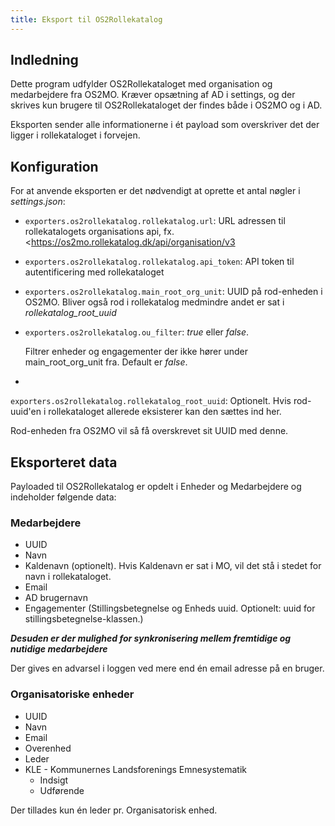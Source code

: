 ```yaml
---
title: Eksport til OS2Rollekatalog
---
```


## Indledning

Dette program udfylder OS2Rollekataloget med organisation og
medarbejdere fra OS2MO. Kræver opsætning af AD i settings, og der
skrives kun brugere til OS2Rollekataloget der findes både i OS2MO og i
AD.

Eksporten sender alle informationerne i ét payload som overskriver det
der ligger i rollekataloget i forvejen.

## Konfiguration

For at anvende eksporten er det nødvendigt at oprette et antal nøgler i
*settings.json*:

- `exporters.os2rollekatalog.rollekatalog.url`: URL adressen til
  rollekatalogets organisations api, fx.
  <https://os2mo.rollekatalog.dk/api/organisation/v3

- `exporters.os2rollekatalog.rollekatalog.api_token`: API token til
  autentificering med rollekataloget

- `exporters.os2rollekatalog.main_root_org_unit`: UUID på
  rod-enheden i OS2MO. Bliver også rod i rollekatalog medmindre
  andet er sat i *rollekatalog_root_uuid*

- `exporters.os2rollekatalog.ou_filter`: *true* eller *false*.

  Filtrer enheder og engagementer der ikke hører under
  main_root_org_unit fra. Default er *false*.

-

`exporters.os2rollekatalog.rollekatalog_root_uuid`: Optionelt. Hvis rod-uuid'en i rollekataloget allerede eksisterer kan
den sættes ind her.

Rod-enheden fra OS2MO vil så få overskrevet sit UUID med
denne.

## Eksporteret data

Payloaded til OS2Rollekatalog er opdelt i Enheder og Medarbejdere og
indeholder følgende data:

### Medarbejdere

- UUID
- Navn
- Kaldenavn (optionelt). Hvis Kaldenavn er sat i MO, vil det stå i stedet for navn i rollekataloget.
- Email
- AD brugernavn
- Engagementer (Stillingsbetegnelse og Enheds uuid. Optionelt: uuid for stillingsbetegnelse-klassen.)

***Desuden er der mulighed for synkronisering mellem fremtidige og nutidige medarbejdere***

Der gives en advarsel i loggen ved mere end én email adresse på en
bruger.

### Organisatoriske enheder

- UUID
- Navn
- Email
- Overenhed
- Leder
- KLE - Kommunernes Landsforenings Emnesystematik
    - Indsigt
    - Udførende

Der tillades kun én leder pr. Organisatorisk enhed.
